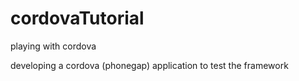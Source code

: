 cordovaTutorial
===============

playing with cordova

developing a cordova (phonegap) application to test the framework
